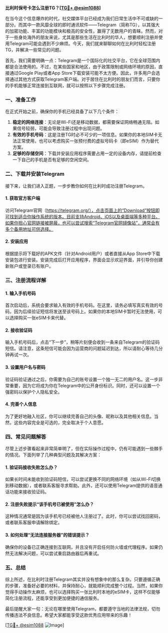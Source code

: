 **比利时保号卡怎么注册TG？[[TG💪+ @esim1088](https://t.me/s/esim1088)]**

在当今这个信息爆炸的时代，社交媒体平台已经成为我们日常生活中不可或缺的一部分。而其中一款风靡全球的即时通讯软件——Telegram（简称TG），以其强大的加密功能、丰富的功能模块和极高的安全性，赢得了无数用户的青睐。然而，对于一些身处海外的朋友来说，尤其是那些生活在比利时的华人，想要顺利注册并使用Telegram可能会遇到不少麻烦。今天，我们就来聊聊如何在比利时轻松注册TG，并解决一些常见的问题。

首先，我们需要明确一点：Telegram是一个国际化的社交平台，它在全球范围内都是合法使用的。不过，在某些国家和地区，由于政策限制或网络环境的原因，直接通过Google Play或者App Store下载安装可能不太方便。因此，许多用户会选择通过其他方式获取Telegram客户端。对于居住在比利时的朋友们而言，只要你的手机能够正常连接到互联网，就可以按照以下步骤完成注册。

### 一、准备工作

在正式开始之前，确保你的手机已经具备了以下几个条件：

1. **稳定的网络连接**：无论是Wi-Fi还是移动数据，都需要保证网络畅通无阻。如果信号较弱，可能会导致注册过程中出现问题。
2. **有效的手机号码**：这是注册TG时必不可少的一项信息。如果你的本地SIM卡无法正常使用，也可以考虑购买一张预付费的虚拟号码卡（即eSIM）作为替代方案。
3. **足够的存储空间**：下载并安装应用程序需要占用一定的设备内存，请提前检查一下自己的手机是否有足够的空闲空间。

### 二、下载并安装Telegram

接下来，让我们进入正题，一步步教你如何在比利时成功注册Telegram。

#### 1. 获取官方客户端
访问Telegram官网（https://telegram.org/），点击页面上的“Download”按钮即可找到适合你操作系统的版本。目前支持Android、iOS以及桌面端等多种平台。如果你担心官网链接被屏蔽，也可以尝试搜索“Telegram官网镜像站”，通常会有多个备用地址可供选择。

#### 2. 安装应用
根据提示将下载好的APK文件（针对Android用户）或者直接从App Store中下载安装包进行安装。安装完成后打开应用程序，界面会显示欢迎界面，并引导你创建新账户或登录已有账户。

### 三、注册流程详解

#### 1. 输入手机号码
首次启动后，系统会要求输入有效的手机号码。在这里，请务必填写真实有效的号码，因为后续验证短信将发送至该号码上。如果你的本地SIM卡暂时无法使用，可以选择购买一张eSIM卡来代替。

#### 2. 接收验证码
输入手机号码后，点击“下一步”，稍等片刻便会收到一条来自Telegram的验证码短信。请注意，这条短信可能会因为运营商的问题延迟到达，所以请耐心等待几分钟再试一次。

#### 3. 设置用户名与密码
验证码验证通过之后，你需要为自己的账号设置一个独一无二的用户名。这一步非常重要，因为它将成为你在Telegram中的公开身份标识。同时，还可以设置一个强密码以保护个人隐私安全。

#### 4. 完善个人信息
为了更好地融入社区，你可以继续完善自己的头像、昵称以及其他相关信息。当然，这些内容完全是可选的，完全取决于个人意愿。

### 四、常见问题解答

尽管上述步骤看起来非常简单明了，但在实际操作过程中，仍有可能遇到一些棘手的情况。下面列举了几种典型问题及其解决方案：

#### 1. 验证码接收失败怎么办？
如果长时间未能收到验证码短信，可以尝试更换不同的网络环境（如从Wi-Fi切换到移动数据），或者联系客服寻求帮助。此外，还可以使用Telegram提供的语音通话功能来接收验证码。

#### 2. 注册失败提示“该手机号已被使用”怎么办？
这种情况通常是因为该手机号已经被他人注册过了。此时，你可以尝试找回密码，或者联系客服申请解除绑定。

#### 3. 如何处理“无法连接服务器”的错误提示？
确保你的设备已正确连接到互联网，并且没有开启任何防火墙或代理程序。如果仍然无法解决问题，可以尝试重启路由器后再重试。

### 五、总结

综上所述，在比利时注册Telegram其实并没有想象中的那么复杂。只要遵循正确的步骤，准备好必要的材料，并保持耐心，就能顺利完成整个过程。当然，如果你觉得手动操作太麻烦，也可以选择购买一张比利时本地的eSIM卡，这样不仅能够简化注册流程，还能享受到更加便捷的通信服务。

最后提醒大家一句：无论在哪里使用Telegram，都要遵守当地的法律法规，切勿传播违法不良信息。希望大家都能享受这款优秀应用带来的乐趣！

[[TG💪+ @esim1088](https://t.me/s/esim1088) ![Image](https://i.postimg.cc/4NQfJmqS/Snipaste-2025-05-13-00-14-12.png)]